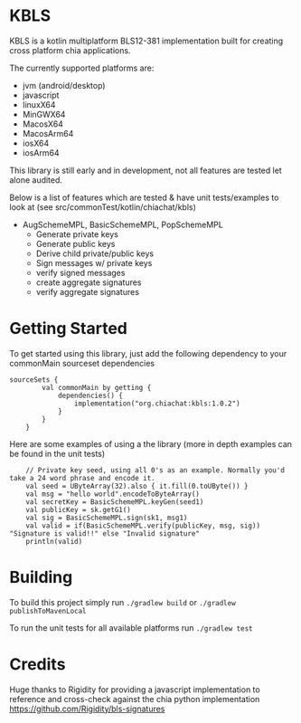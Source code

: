 # KBLS

KBLS is a kotlin multiplatform BLS12-381 implementation built for creating cross platform chia applications.

The currently supported platforms are:

* jvm (android/desktop)
* javascript
* linuxX64
* MinGWX64
* MacosX64
* MacosArm64
* iosX64
* iosArm64

This library is still early and in development, not all features are tested let alone audited.

Below is a list of features which are tested & have unit tests/examples to look at (see
src/commonTest/kotlin/chiachat/kbls)

* AugSchemeMPL, BasicSchemeMPL, PopSchemeMPL
    * Generate private keys
    * Generate public keys
    * Derive child private/public keys
    * Sign messages w/ private keys
    * verify signed messages
    * create aggregate signatures
    * verify aggregate signatures

# Getting Started

To get started using this library, just add the following dependency to your commonMain sourceset dependencies

```
sourceSets {
        val commonMain by getting {
            dependencies() {
                implementation("org.chiachat:kbls:1.0.2")
            }
        }
    }
```

Here are some examples of using a the library (more in depth examples can be found in the unit tests)

```
    // Private key seed, using all 0's as an example. Normally you'd take a 24 word phrase and encode it.
    val seed = UByteArray(32).also { it.fill(0.toUByte()) }
    val msg = "hello world".encodeToByteArray()
    val secretKey = BasicSchemeMPL.keyGen(seed1)
    val publicKey = sk.getG1()
    val sig = BasicSchemeMPL.sign(sk1, msg1)
    val valid = if(BasicSchemeMPL.verify(publicKey, msg, sig)) "Signature is valid!!" else "Invalid signature"
    println(valid)
```

# Building

To build this project simply run `./gradlew build` or `./gradlew publishToMavenLocal`

To run the unit tests for all available platforms run `./gradlew test`

# Credits

Huge thanks to Rigidity for providing a javascript implementation to reference and cross-check against the chia python implementation
https://github.com/Rigidity/bls-signatures